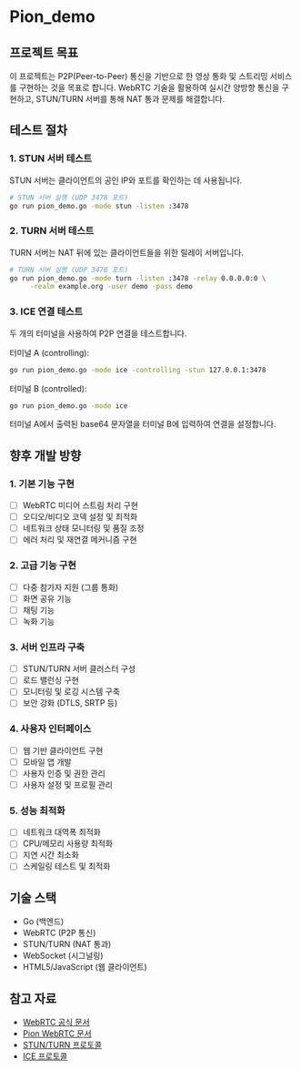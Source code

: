 # Pion_demo

## 프로젝트 목표
이 프로젝트는 P2P(Peer-to-Peer) 통신을 기반으로 한 영상 통화 및 스트리밍 서비스를 구현하는 것을 목표로 합니다. WebRTC 기술을 활용하여 실시간 양방향 통신을 구현하고, STUN/TURN 서버를 통해 NAT 통과 문제를 해결합니다.

## 테스트 절차

### 1. STUN 서버 테스트
STUN 서버는 클라이언트의 공인 IP와 포트를 확인하는 데 사용됩니다.

```bash
# STUN 서버 실행 (UDP 3478 포트)
go run pion_demo.go -mode stun -listen :3478
```

### 2. TURN 서버 테스트
TURN 서버는 NAT 뒤에 있는 클라이언트들을 위한 릴레이 서버입니다.

```bash
# TURN 서버 실행 (UDP 3478 포트)
go run pion_demo.go -mode turn -listen :3478 -relay 0.0.0.0:0 \
     -realm example.org -user demo -pass demo
```

### 3. ICE 연결 테스트
두 개의 터미널을 사용하여 P2P 연결을 테스트합니다.

터미널 A (controlling):
```bash
go run pion_demo.go -mode ice -controlling -stun 127.0.0.1:3478
```

터미널 B (controlled):
```bash
go run pion_demo.go -mode ice
```

터미널 A에서 출력된 base64 문자열을 터미널 B에 입력하여 연결을 설정합니다.

## 향후 개발 방향

### 1. 기본 기능 구현
- [ ] WebRTC 미디어 스트림 처리 구현
- [ ] 오디오/비디오 코덱 설정 및 최적화
- [ ] 네트워크 상태 모니터링 및 품질 조정
- [ ] 에러 처리 및 재연결 메커니즘 구현

### 2. 고급 기능 구현
- [ ] 다중 참가자 지원 (그룹 통화)
- [ ] 화면 공유 기능
- [ ] 채팅 기능
- [ ] 녹화 기능

### 3. 서버 인프라 구축
- [ ] STUN/TURN 서버 클러스터 구성
- [ ] 로드 밸런싱 구현
- [ ] 모니터링 및 로깅 시스템 구축
- [ ] 보안 강화 (DTLS, SRTP 등)

### 4. 사용자 인터페이스
- [ ] 웹 기반 클라이언트 구현
- [ ] 모바일 앱 개발
- [ ] 사용자 인증 및 권한 관리
- [ ] 사용자 설정 및 프로필 관리

### 5. 성능 최적화
- [ ] 네트워크 대역폭 최적화
- [ ] CPU/메모리 사용량 최적화
- [ ] 지연 시간 최소화
- [ ] 스케일링 테스트 및 최적화

## 기술 스택
- Go (백엔드)
- WebRTC (P2P 통신)
- STUN/TURN (NAT 통과)
- WebSocket (시그널링)
- HTML5/JavaScript (웹 클라이언트)

## 참고 자료
- [WebRTC 공식 문서](https://webrtc.org/)
- [Pion WebRTC 문서](https://pion.ly/docs/)
- [STUN/TURN 프로토콜](https://tools.ietf.org/html/rfc5389)
- [ICE 프로토콜](https://tools.ietf.org/html/rfc8445)
